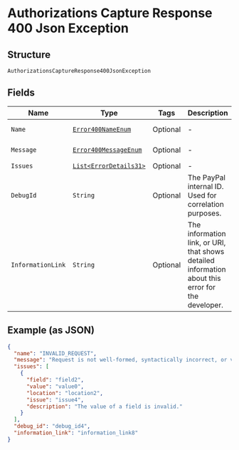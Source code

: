 
# Authorizations Capture Response 400 Json Exception

## Structure

`AuthorizationsCaptureResponse400JsonException`

## Fields

| Name | Type | Tags | Description | Getter | Setter |
|  --- | --- | --- | --- | --- | --- |
| `Name` | [`Error400NameEnum`](../../doc/models/error-400-name-enum.md) | Optional | - | Error400NameEnum getName() | setName(Error400NameEnum name) |
| `Message` | [`Error400MessageEnum`](../../doc/models/error-400-message-enum.md) | Optional | - | Error400MessageEnum getMessageField() | setMessageField(Error400MessageEnum messageField) |
| `Issues` | [`List<ErrorDetails31>`](../../doc/models/error-details-31.md) | Optional | - | List<ErrorDetails31> getIssues() | setIssues(List<ErrorDetails31> issues) |
| `DebugId` | `String` | Optional | The PayPal internal ID. Used for correlation purposes. | String getDebugId() | setDebugId(String debugId) |
| `InformationLink` | `String` | Optional | The information link, or URI, that shows detailed information about this error for the developer. | String getInformationLink() | setInformationLink(String informationLink) |

## Example (as JSON)

```json
{
  "name": "INVALID_REQUEST",
  "message": "Request is not well-formed, syntactically incorrect, or violates schema.",
  "issues": [
    {
      "field": "field2",
      "value": "value0",
      "location": "location2",
      "issue": "issue4",
      "description": "The value of a field is invalid."
    }
  ],
  "debug_id": "debug_id4",
  "information_link": "information_link8"
}
```

